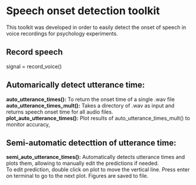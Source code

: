 # Speech onset detection toolkit
This toolkit was developed in order to easily detect the onset of speech in voice recordings for psychology experiments.

## Record speech
signal = record_voice()


## Automarically detect utterance time:
**auto_utterance_times():** To return the onset time of a single .wav file <br>
**auto_utterance_times_mult():** Takes a directory of .wav as input and returns speech onset time for all audio files.<br>
**plot_auto_utterance_times():** Plot results of auto_utterance_times_mult() to monitor accuracy,

## Semi-automatic detecttion of utterance time:
**semi_auto_utterance_times():** Automatically detects utterance times and plots them, allowing to manually edit the predictions if needed. <br>
To edit prediction, double click on plot to move the vertical line. Press enter on terminal to go to the next plot.
Figures are saved to file.



